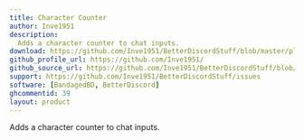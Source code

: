 ```yaml
---
title: Character Counter
author: Inve1951
description:
  Adds a character counter to chat inputs.
download: https://github.com/Inve1951/BetterDiscordStuff/blob/master/plugins/CharacterCounter.plugin.js
github_profile_url: https://github.com/Inve1951/
github_source_url: https://github.com/Inve1951/BetterDiscordStuff/blob/master/plugins/CharacterCounter.plugin.js
support: https://github.com/Inve1951/BetterDiscordStuff/issues
software: [BandagedBD, BetterDiscord]
ghcommentid: 39
layout: product
---
```

Adds a character counter to chat inputs.